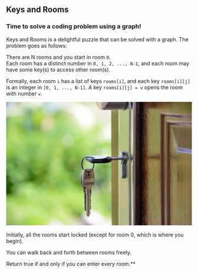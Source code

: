 <!--title={Keys and Rooms Problem}-->

<!--badges={Algorithms:15,Python:5}-->

<!--concepts={useOfGraphs, realLifeApplication, Dijkstra'sAlgorithm, Dijkstra'sdirected,}-->

## Keys and Rooms
### Time to solve a coding problem using a graph!

Keys and Rooms is a delightful puzzle that can be solved with a graph. The problem goes as follows:

There are N rooms and you start in room ```0```.  
Each room has a distinct number in ```0, 1, 2, ..., N-1```, and each room may have some key(s) to access other room(s). 

Formally, each room ```i``` has a list of keys ```rooms[i]```, and each key ```rooms[i][j]``` is an integer in ```[0, 1, ..., N-1]```.  A key ```rooms[i][j] = v``` opens the room with number ```v```.

![img](../../images/lockedroom.jpeg)

Initially, all the rooms start locked (except for room 0, which is where you begin). 

You can walk back and forth between rooms freely.

Return true if and only if you can enter every room.**